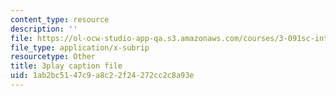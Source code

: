 ```yaml
---
content_type: resource
description: ''
file: https://ol-ocw-studio-app-qa.s3.amazonaws.com/courses/3-091sc-introduction-to-solid-state-chemistry-fall-2010/1ab2bc5147c9a8c22f24272cc2c8a93e_YwKqzngTcLw.srt
file_type: application/x-subrip
resourcetype: Other
title: 3play caption file
uid: 1ab2bc51-47c9-a8c2-2f24-272cc2c8a93e
---
```

